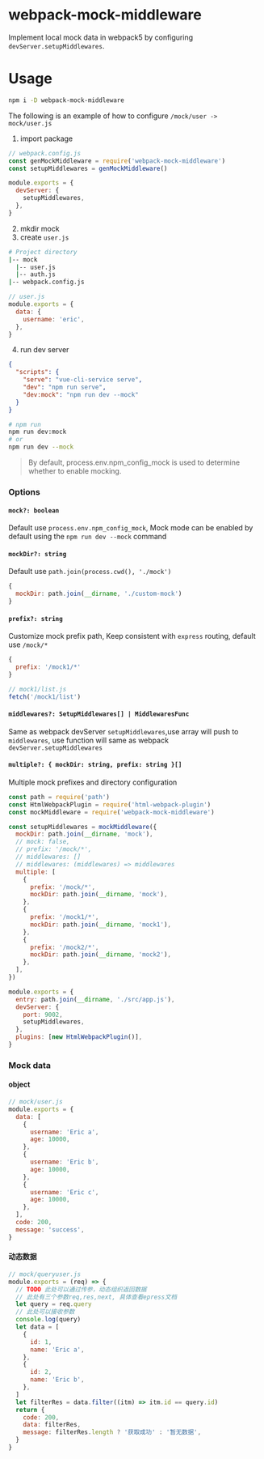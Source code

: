 # webpack-mock-middleware

Implement local mock data in webpack5 by configuring `devServer.setupMiddlewares`.

# Usage

```bash
npm i -D webpack-mock-middleware
```

The following is an example of how to configure `/mock/user -> mock/user.js`

1. import package

```js
// webpack.config.js
const genMockMiddleware = require('webpack-mock-middleware')
const setupMiddlewares = genMockMiddleware()

module.exports = {
  devServer: {
    setupMiddlewares,
  },
}
```

2. mkdir mock
3. create `user.js`

```bash
# Project directory
|-- mock
  |-- user.js
  |-- auth.js
|-- webpack.config.js
```

```js
// user.js
module.exports = {
  data: {
    username: 'eric',
  },
}
```

4. run dev server

```json
{
  "scripts": {
    "serve": "vue-cli-service serve",
    "dev": "npm run serve",
    "dev:mock": "npm run dev --mock"
  }
}
```

```bash
# npm run
npm run dev:mock
# or
npm run dev --mock
```

> By default, process.env.npm_config_mock is used to determine whether to enable mocking.

### Options

#### `mock?: boolean`

Default use `process.env.npm_config_mock`, Mock mode can be enabled by default using the `npm run dev --mock` command

#### `mockDir?: string`

Default use `path.join(process.cwd(), './mock')`

```js
{
  mockDir: path.join(__dirname, './custom-mock')
}
```

#### `prefix?: string`

Customize mock prefix path, Keep consistent with `express` routing, default use `/mock/*`

```js
{
  prefix: '/mock1/*'
}

// mock1/list.js
fetch('/mock1/list')
```

#### `middlewares?: SetupMiddlewares[] | MiddlewaresFunc`

Same as webpack devServer `setupMiddlewares`,use array will push to `middlewares`, use function will same as webpack `devServer.setupMiddlewares`

#### `multiple?: { mockDir: string, prefix: string }[]`

Multiple mock prefixes and directory configuration

```js
const path = require('path')
const HtmlWebpackPlugin = require('html-webpack-plugin')
const mockMiddleware = require('webpack-mock-middleware')

const setupMiddlewares = mockMiddleware({
  mockDir: path.join(__dirname, 'mock'),
  // mock: false,
  // prefix: '/mock/*',
  // middlewares: []
  // middlewares: (middlewares) => middlewares
  multiple: [
    {
      prefix: '/mock/*',
      mockDir: path.join(__dirname, 'mock'),
    },
    {
      prefix: '/mock1/*',
      mockDir: path.join(__dirname, 'mock1'),
    },
    {
      prefix: '/mock2/*',
      mockDir: path.join(__dirname, 'mock2'),
    },
  ],
})

module.exports = {
  entry: path.join(__dirname, './src/app.js'),
  devServer: {
    port: 9002,
    setupMiddlewares,
  },
  plugins: [new HtmlWebpackPlugin()],
}
```

### Mock data

#### object

```js
// mock/user.js
module.exports = {
  data: [
    {
      username: 'Eric a',
      age: 10000,
    },
    {
      username: 'Eric b',
      age: 10000,
    },
    {
      username: 'Eric c',
      age: 10000,
    },
  ],
  code: 200,
  message: 'success',
}
```

#### 动态数据

```js
// mock/queryuser.js
module.exports = (req) => {
  // TODO 此处可以通过传参，动态组织返回数据
  // 此处有三个参数req,res,next, 具体查看epress文档
  let query = req.query
  // 此处可以接收参数
  console.log(query)
  let data = [
    {
      id: 1,
      name: 'Eric a',
    },
    {
      id: 2,
      name: 'Eric b',
    },
  ]
  let filterRes = data.filter((itm) => itm.id == query.id)
  return {
    code: 200,
    data: filterRes,
    message: filterRes.length ? '获取成功' : '暂无数据',
  }
}
```
